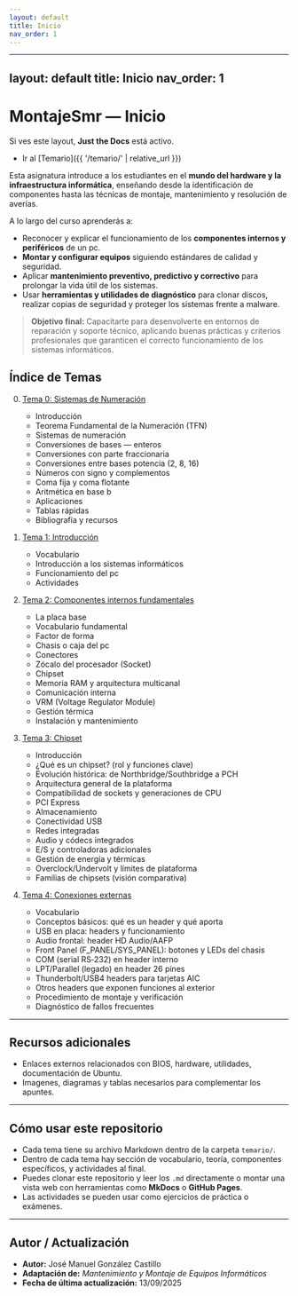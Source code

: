 ```yaml
---
layout: default
title: Inicio
nav_order: 1
---
```


---
layout: default
title: Inicio
nav_order: 1
---

# MontajeSmr — Inicio
Si ves este layout, **Just the Docs** está activo.

- Ir al [Temario]({{ '/temario/' | relative_url }})

Esta asignatura introduce a los estudiantes en el **mundo del hardware y la infraestructura informática**, enseñando desde la identificación de componentes hasta las técnicas de montaje, mantenimiento y resolución de averías.

A lo largo del curso aprenderás a:
- Reconocer y explicar el funcionamiento de los **componentes internos y periféricos** de un pc.  
- **Montar y configurar equipos** siguiendo estándares de calidad y seguridad.  
- Aplicar **mantenimiento preventivo, predictivo y correctivo** para prolongar la vida útil de los sistemas.  
- Usar **herramientas y utilidades de diagnóstico** para clonar discos, realizar copias de seguridad y proteger los sistemas frente a malware.

> **Objetivo final:** Capacitarte para desenvolverte en entornos de reparación y soporte técnico, aplicando buenas prácticas y criterios profesionales que garanticen el correcto funcionamiento de los sistemas informáticos.

## Índice de Temas

0. [Tema 0: Sistemas de Numeración](temario/00_numeracion.md)  
     - Introducción  
     - Teorema Fundamental de la Numeración (TFN)  
     - Sistemas de numeración  
     - Conversiones de bases — enteros  
     - Conversiones con parte fraccionaria  
     - Conversiones entre bases potencia (2, 8, 16)  
     - Números con signo y complementos  
     - Coma fija y coma flotante  
     - Aritmética en base b  
     - Aplicaciones  
     - Tablas rápidas  
     - Bibliografía y recursos  
   

1. [Tema 1: Introducción](temario/01_introduccion.md)  
   - Vocabulario  
   - Introducción a los sistemas informáticos  
   - Funcionamiento del pc  
   - Actividades  

2. [Tema 2: Componentes internos fundamentales](temario/02_componentes_internos.md)  
     - La placa base  
     - Vocabulario fundamental  
     - Factor de forma  
     - Chasis o caja del pc  
     - Conectores  
     - Zócalo del procesador (Socket)  
     - Chipset  
     - Memoria RAM y arquitectura multicanal  
     - Comunicación interna  
     - VRM (Voltage Regulator Module)  
     - Gestión térmica  
     - Instalación y mantenimiento
  
3. [Tema 3: Chipset](temario/03_chipset.md)  

     - Introducción  
     - ¿Qué es un chipset? (rol y funciones clave)  
     - Evolución histórica: de Northbridge/Southbridge a PCH  
     - Arquitectura general de la plataforma  
     - Compatibilidad de sockets y generaciones de CPU   
     - PCI Express    
     - Almacenamiento    
     - Conectividad USB   
     - Redes integradas     
     - Audio y códecs integrados  
     - E/S y controladoras adicionales    
     - Gestión de energía y térmicas     
     - Overclock/Undervolt y límites de plataforma  
     - Familias de chipsets (visión comparativa)  
   
4. [Tema 4: Conexiones externas](/temario/04_conexiones_externas.md)  

     - Vocabulario
     - Conceptos básicos: qué es un header y qué aporta
     - USB en placa: headers y funcionamiento
     - Audio frontal: header HD Audio/AAFP
     - Front Panel (F_PANEL/SYS_PANEL): botones y LEDs del chasis
     - COM (serial RS‑232) en header interno
     - LPT/Parallel (legado) en header 26 pines
     - Thunderbolt/USB4 headers para tarjetas AIC
     - Otros headers que exponen funciones al exterior
     - Procedimiento de montaje y verificación
     - Diagnóstico de fallos frecuentes
  
       
<!--
4. [Tema 3: Dispositivos de almacenamiento](temario/03_dispositivos_almacenamiento.md)  
   - Vocabulario  
   - Almacenamiento magnético  
   - Almacenamiento óptico  
   - Almacenamiento electrónico  
   - Actividades  

5. [Tema 4: Periféricos](temario/04_perifericos.md)  
   - Vocabulario  
   - Periféricos de entrada  
   - Periféricos de salida  
   - Periféricos de entrada y salida  
   - Actividades  

6. [Tema 5: Sistemas de alimentación de los pc's](temario/05_alimentacion.md)  
   - Vocabulario  
   - Medición de los parámetros eléctricos  
   - Fuente de alimentación  
   - S.A.I. (Sistema de Alimentación Ininterrumpida)  
   - Actividades  

7. [Tema 6: Montaje de pc's](temario/06_montaje_pc's.md)  
   - Vocabulario  
   - Precauciones  
   - Protección ambiental  
   - Herramientas  
   - Secuenciado del montaje  
   - Actividades  

8. [Tema 7: Mantenimiento de pc's](temario/07_mantenimiento_pc's.md)  
   - Vocabulario  
   - El BIOS  
   - Mantenimiento general  
   - Mantenimiento preventivo  
   - Mantenimiento predictivo  
   - Mantenimiento correctivo  
   - Actividades  

9. [Tema 8: Utilidades para el mantenimiento](temario/08_utilidades_mantenimiento.md)  
   - Vocabulario  
   - Clonación de dispositivos de almacenamiento  
   - Copias de seguridad (respaldo de ficheros)  
   - Sistema RAID  
   - Malware y Antivirus  
   - Otras utilidades  
   - Actividades  

10. [Tema 9: Actividad final](temario/09_actividad_final.md)  
   - Enunciado  



-->
---

## Recursos adicionales

- Enlaces externos relacionados con BIOS, hardware, utilidades, documentación de Ubuntu.  
- Imagenes, diagramas y tablas necesarios para complementar los apuntes.

---

## Cómo usar este repositorio

- Cada tema tiene su archivo Markdown dentro de la carpeta `temario/`.  
- Dentro de cada tema hay sección de vocabulario, teoría, componentes específicos, y actividades al final.  
- Puedes clonar este repositorio y leer los `.md` directamente o montar una vista web con herramientas como **MkDocs** o **GitHub Pages**.  
- Las actividades se pueden usar como ejercicios de práctica o exámenes.

---

## Autor / Actualización

- **Autor:** José Manuel González Castillo  
- **Adaptación de:** *Mantenimiento y Montaje de Equipos Informáticos*  
- **Fecha de última actualización:** 13/09/2025
